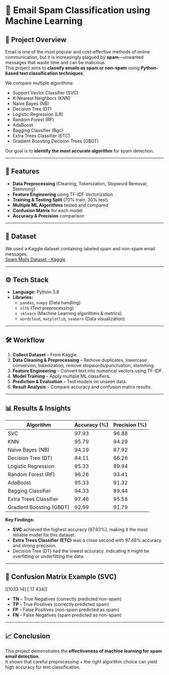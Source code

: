 # 📧 Email Spam Classification using Machine Learning

## 📌 Project Overview
Email is one of the most popular and cost-effective methods of online communication, but it is increasingly plagued by **spam**—unwanted messages that waste time and can be malicious.  
This project aims to **classify emails as spam or non-spam** using **Python-based text classification techniques**.

We compare multiple algorithms:
- Support Vector Classifier (SVC)
- K-Nearest Neighbors (KNN)
- Naive Bayes (NB)
- Decision Tree (DT)
- Logistic Regression (LR)
- Random Forest (RF)
- AdaBoost
- Bagging Classifier (Bgc)
- Extra Trees Classifier (ETC)
- Gradient Boosting Decision Trees (GBDT)

Our goal is to **identify the most accurate algorithm** for spam detection.

---

## 🚀 Features
- **Data Preprocessing** (Cleaning, Tokenization, Stopword Removal, Stemming)
- **Feature Engineering** using TF-IDF Vectorization
- **Training & Testing Split** (70% train, 30% test)
- **Multiple ML Algorithms** tested and compared
- **Confusion Matrix** for each model
- **Accuracy & Precision** comparison

---

## 📂 Dataset
We used a Kaggle dataset containing labeled spam and non-spam email messages.  
[Spam Mails Dataset - Kaggle](https://www.kaggle.com/datasets/venky73/spam-mails-dataset)

---

## ⚙️ Tech Stack
- **Language:** Python 3.8
- **Libraries:**  
  - `pandas`, `numpy` (Data handling)  
  - `nltk` (Text preprocessing)  
  - `sklearn` (Machine Learning algorithms & metrics)  
  - `wordcloud`, `matplotlib`, `seaborn` (Data visualization)  

---

## 🛠️ Workflow
1. **Collect Dataset** – From Kaggle.
2. **Data Cleaning & Preprocessing** – Remove duplicates, lowercase conversion, tokenization, remove stopwords/punctuation, stemming.
3. **Feature Engineering** – Convert text into numerical vectors using TF-IDF.
4. **Model Training** – Apply multiple ML classifiers.
5. **Prediction & Evaluation** – Test models on unseen data.
6. **Result Analysis** – Compare accuracy and confusion matrix results.

---

## 📊 Results & Insights
| Algorithm               | Accuracy (%) | Precision (%) |
|------------------------|--------------|---------------|
| SVC                    | 97.93        | 96.88         |
| KNN                    | 95.79        | 94.29         |
| Naive Bayes (NB)       | 94.19        | 87.92         |
| Decision Tree (DT)     | 84.11        | 66.26         |
| Logistic Regression    | 95.33        | 89.94         |
| Random Forest (RF)     | 96.26        | 93.41         |
| AdaBoost               | 95.33        | 91.32         |
| Bagging Classifier     | 94.33        | 89.44         |
| Extra Trees Classifier | 97.46        | 95.58         |
| Gradient Boosting (GBDT)| 92.99       | 91.79         |

**Key Findings:**
- **SVC** achieved the highest accuracy (97.93%), making it the most reliable model for this dataset.
- **Extra Trees Classifier (ETC)** was a close second with 97.46% accuracy and strong precision.
- Decision Tree (DT) had the lowest accuracy, indicating it might be overfitting or underfitting the data.

---

## 📌 Confusion Matrix Example (SVC)
[[1033 14]
[ 17 434]]

- **TN** – True Negatives (correctly predicted non-spam)
- **TP** – True Positives (correctly predicted spam)
- **FP** – False Positives (non-spam predicted as spam)
- **FN** – False Negatives (spam predicted as non-spam)

---

## 📈 Conclusion
This project demonstrates the **effectiveness of machine learning for spam email detection**.  
It shows that careful preprocessing + the right algorithm choice can yield high accuracy for text classification.


